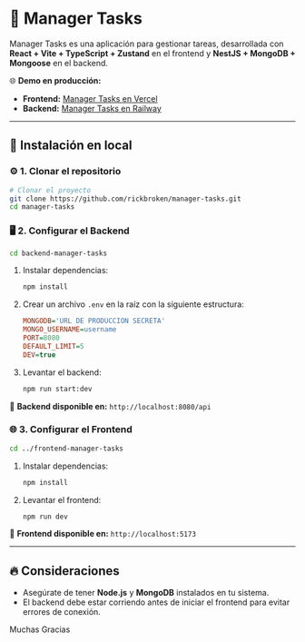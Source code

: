 # 📌 Manager Tasks

Manager Tasks es una aplicación para gestionar tareas, desarrollada con **React + Vite + TypeScript + Zustand** en el frontend y **NestJS + MongoDB + Mongoose** en el backend.

🌐 **Demo en producción:**

- **Frontend:** [Manager Tasks en Vercel](https://manager-tasks-one.vercel.app/#/home)
- **Backend:** [Manager Tasks en Railway](https://manager-tasks-production.up.railway.app)

---

## 🚀 Instalación en local

### ⚙️ 1. Clonar el repositorio

```bash
# Clonar el proyecto
git clone https://github.com/rickbroken/manager-tasks.git
cd manager-tasks
```

### 🖥️ 2. Configurar el Backend

```bash
cd backend-manager-tasks
```

1. Instalar dependencias:
   ```bash
   npm install
   ``` 
2. Crear un archivo `.env` en la raíz con la siguiente estructura:
   ```ini
   MONGODB='URL DE PRODUCCION SECRETA'
   MONGO_USERNAME=username
   PORT=8080
   DEFAULT_LIMIT=5
   DEV=true
   ```
3. Levantar el backend:
   ```bash
   npm run start:dev
   ```

🔹 **Backend disponible en:** `http://localhost:8080/api`

### 🌐 3. Configurar el Frontend

```bash
cd ../frontend-manager-tasks
```

1. Instalar dependencias:
   ```bash
   npm install
   ```
3. Levantar el frontend:
   ```bash
   npm run dev
   ```

🔹 **Frontend disponible en:** `http://localhost:5173`

---

## 🔥 Consideraciones

- Asegúrate de tener **Node.js** y **MongoDB** instalados en tu sistema.
- El backend debe estar corriendo antes de iniciar el frontend para evitar errores de conexión.


Muchas Gracias
